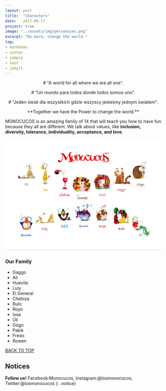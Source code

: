 ```yaml
---
layout: post
title:  "Characters"
date:   2017-06-17
project: true
image: "../assets/img/personajes.png"
excerpt: "Do more, change the world."
tag:
- markdown
- syntax
- sample
- test
- jekyll
---
```


<p align="center">
# "A world for all where we are all one".
<p align="center">
# "Un mundo para todos donde todos somos uno".
<p align="center"> 
# "Jeden świat dla wszystkich gdzie wszyscy jesteśmy jednym światem".

<p align="center">
**Together we have the Power to change the world.**
  
MONOCUCOS is an amazing family of 14 that will teach you how to have fun because they all are different. We talk about values, like **inclusion, diversity, tolerance, individuality, acceptance, and love**.

![Logo](../assets/img/14.png)







### Our Family

* Gaggo
* Alí
* Huevito
* Luly
* El General
* Cheloza
* Rulo
* Royo
* Issa
* Úli
* Gügo
* Pakik
* Fredo
* Rowen



<div markdown="0"><a href="#" class="btn btn-success">BACK TO TOP</a></div>

## Notices

**Follow us!** Facebook:Monocucos, Instagram:@losmonocucos, Twitter:@losmonocucos
{: .notice}
